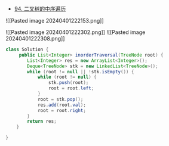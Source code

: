 - [94. 二叉树的中序遍历](https://leetcode.cn/problems/binary-tree-inorder-traversal/)

![[Pasted image 20240401222153.png]]



![[Pasted image 20240401222302.png]]
![[Pasted image 20240401222308.png]]
```java
class Solution {
     public List<Integer> inorderTraversal(TreeNode root) {
		List<Integer> res = new ArrayList<Integer>();
		Deque<TreeNode> stk = new LinkedList<TreeNode>();
		while (root != null || !stk.isEmpty()) {
			while (root != null) {
				stk.push(root);
				root = root.left;
			}
			root = stk.pop();
			res.add(root.val);
			root = root.right;
		}
		return res;
    } 

}
```
